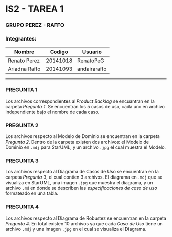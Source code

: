 # IS2 - TAREA 1
### GRUPO PEREZ - RAFFO
### Integrantes:
| Nombre | Codigo | Usuario |
| ------ | ------ | ------- |
| Renato Perez | 20141018 | RenatoPeG |
| Ariadna Raffo | 20141093 | andairaraffo |

---

### PREGUNTA 1
Los archivos correspondientes al _Product Backlog_ se encuantran en la carpeta _Pregunta 1_. Se encuentran los 5 casos de uso, cada uno en archivo independiente bajo el nombre de cada caso.

### PREGUNTA 2
Los archivos respecto al Modelo de Dominio se encuentran en la carpeta _Pregunta 2_. Dentro de la carpeta existen dos archivos: el Modelo de Dominio en `.mdj` para StarUML, y un archivo `.jpg` el cual muestra el Modelo.

### PREGUNTA 3
Los archivos respecto al Diagrama de Casos de Uso se encuentran en la carpeta _Pregunta 3_, el cual contien 3 archivos. El diagrama en `.mdj` que se visualiza en StarUML, una imagen `.jpg` que muestra el diagrama, y un archivo `.md` en donde se describen las _especificaciones de caso de uso_ formateado en una tabla.

### PREGUNTA 4
Los archivos respecto al Diagrama de Robustez se encuentran en la carpeta _Pregunta 4_. En total existen 10 archivos ya que cada _Caso de Uso_ tiene un archivo `.mdj` y una imagen `.jpg` en el cual se visualiza el Diagrama.
